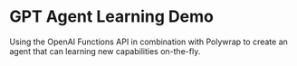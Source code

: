 # GPT Agent Learning Demo
Using the OpenAI Functions API in combination with Polywrap to create an agent that can learning new capabilities on-the-fly.

